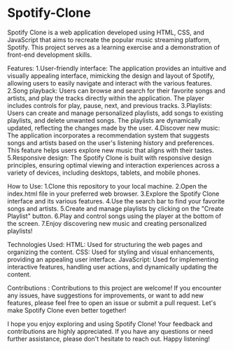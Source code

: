 # Spotify-Clone
Spotify Clone is a web application developed using HTML, CSS, and JavaScript that aims to recreate the popular music streaming platform, Spotify. This project serves as a learning exercise and a demonstration of front-end development skills.

Features: 1.User-friendly interface: The application provides an intuitive and visually appealing interface, mimicking the design and layout of Spotify, allowing users to easily navigate and interact with the various features. 2.Song playback: Users can browse and search for their favorite songs and artists, and play the tracks directly within the application. The player includes controls for play, pause, next, and previous tracks. 3.Playlists: Users can create and manage personalized playlists, add songs to existing playlists, and delete unwanted songs. The playlists are dynamically updated, reflecting the changes made by the user. 4.Discover new music: The application incorporates a recommendation system that suggests songs and artists based on the user's listening history and preferences. This feature helps users explore new music that aligns with their tastes. 5.Responsive design: The Spotify Clone is built with responsive design principles, ensuring optimal viewing and interaction experiences across a variety of devices, including desktops, tablets, and mobile phones.

How to Use: 1.Clone this repository to your local machine. 2.Open the index.html file in your preferred web browser. 3.Explore the Spotify Clone interface and its various features. 4.Use the search bar to find your favorite songs and artists. 5.Create and manage playlists by clicking on the "Create Playlist" button. 6.Play and control songs using the player at the bottom of the screen. 7.Enjoy discovering new music and creating personalized playlists!

Technologies Used: HTML: Used for structuring the web pages and organizing the content. CSS: Used for styling and visual enhancements, providing an appealing user interface. JavaScript: Used for implementing interactive features, handling user actions, and dynamically updating the content.

Contributions : Contributions to this project are welcome! If you encounter any issues, have suggestions for improvements, or want to add new features, please feel free to open an issue or submit a pull request. Let's make Spotify Clone even better together!

I hope you enjoy exploring and using Spotify Clone! Your feedback and contributions are highly appreciated. If you have any questions or need further assistance, please don't hesitate to reach out. Happy listening!
